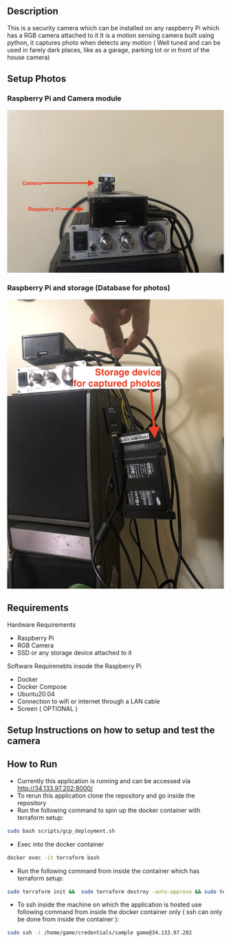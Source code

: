 ## Description

This is a security camera which can be installed on any raspberry Pi which has a RGB camera attached to it
It is a motion sensing camera built using python, it captures photo when detects any motion ( Well tuned and can be used in farely dark places, like as a garage, parking lot or in front of the house camera)

## Setup Photos

### Raspberry Pi and Camera module
![Camera + Raspberry Pi module setup](camera_pi1.jpg)

### Raspberry Pi and storage (Database for photos)
![Camera + Raspberry Pi module setup](camera_pi2.jpg)

## Requirements 

Hardware Requirements 
- Raspberry Pi 
- RGB Camera 
- SSD or any storage device attached to it

Software Requirenebts insode the Raspberry Pi 
- Docker 
- Docker Compose
- Ubuntu20.04 
- Connection to wifi or internet through a LAN cable
- Screen ( OPTIONAL )  

## Setup Instructions on how to setup and test the camera 


## How to Run 

-   Currently this application is running and can be accessed via http://34.133.97.202:8000/ 
-   To rerun this application clone the repository and go inside the repository 
-   Run the following command to spin up the docker container with terraform setup:
```bash
sudo bash scripts/gcp_deployment.sh 
``` 
-   Exec into the docker container 
```bash
docker exec -it terraform bash
```
-   Run the following command from inside the container which has terraform setup:
```bash
sudo terraform init &&  sudo terraform destroy -auto-approve && sudo terraform apply -target google_compute_firewall.dev-dev   -auto-approve && sudo terraform apply -target google_compute_instance.dev   -auto-approve
```
-   To ssh inside the machine on which the application is hosted use following command from inside the docker container only ( ssh can only be done from inside the container ):
```bash
sudo ssh -i /home/game/credentials/sample game@34.133.97.202
```
